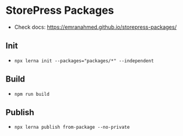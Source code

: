 # StorePress Packages

- Check docs: https://emranahmed.github.io/storepress-packages/

## Init

- `npx lerna init --packages="packages/*" --independent`

## Build

- `npm run build`

## Publish

- `npx lerna publish from-package --no-private`